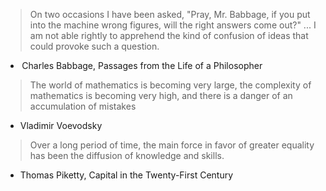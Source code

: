 > On two occasions I have been asked, "Pray, Mr. Babbage, if you put into the machine wrong figures, will the right answers come out?" ... I am not able rightly to apprehend the kind of confusion of ideas that could provoke such a question.

-  Charles Babbage, Passages from the Life of a Philosopher

> The world of mathematics is becoming very large, the complexity of mathematics is becoming very high, and there is a danger of an accumulation of mistakes
-  Vladimir Voevodsky

> Over a long period of time, the main force in favor of greater equality has been the diffusion of knowledge and skills.
-  Thomas Piketty, Capital in the Twenty-First Century 
